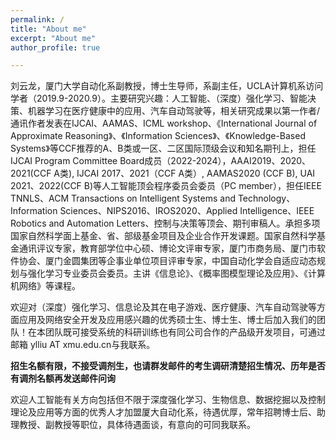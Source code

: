 ```yaml
---
permalink: /
title: "About me"
excerpt: "About me"
author_profile: true

---
```


刘云龙，厦门大学自动化系副教授，博士生导师，系副主任，UCLA计算机系访问学者（2019.9-2020.9）。主要研究兴趣：人工智能、（深度）强化学习、智能决策、机器学习在医疗健康中的应用、汽车自动驾驶等，相关研究成果以第一作者/通讯作者发表在IJCAI、AAMAS、ICML workshop、《International Journal of Approximate Reasoning》、《Information Sciences》、《Knowledge-Based Systems》等CCF推荐的A、B类或一区、二区国际顶级会议和知名期刊上，担任IJCAI Program Committee Board成员（2022-2024），AAAI2019、2020、 2021(CCF A类), IJCAI 2017、2021（CCF A类）, AAMAS2020 (CCF B), UAI 2021、2022(CCF B)等人工智能顶会程序委员会委员（PC member），担任IEEE TNNLS、ACM Transactions on Intelligent Systems and Technology、Information Sciences、NIPS2016、IROS2020、Applied Intelligence、IEEE Robotics and Automation Letters、控制与决策等顶会、期刊审稿人。承担多项国家自然科学面上基金、省、部级基金项目及企业合作开发课题。国家自然科学基金通讯评议专家，教育部学位中心硕、博论文评审专家，厦门市商务局、厦门市软件协会、厦门金圆集团等企事业单位项目评审专家，中国自动化学会自适应动态规划与强化学习专业委员会委员。主讲《信息论》、《概率图模型理论及应用》、《计算机网络》等课程。

欢迎对（深度）强化学习、信息论及其在电子游戏、医疗健康、汽车自动驾驶等方面应用及网络安全开发及应用感兴趣的优秀硕士生、博士生、博士后加入我们的团队！在本团队既可接受系统的科研训练也有同公司合作的产品级开发项目，可通过邮箱 ylliu AT xmu.edu.cn与我联系。

**招生名额有限，不接受调剂生，也请群发邮件的考生调研清楚招生情况、历年是否有调剂名额再发送邮件问询**

欢迎人工智能有关方向包括但不限于深度强化学习、生物信息、数据挖掘以及控制理论及应用等方面的优秀人才加盟厦大自动化系，待遇优厚，常年招聘博士后、助理教授、副教授等职位，具体待遇面谈，有意向的可同我联系。

